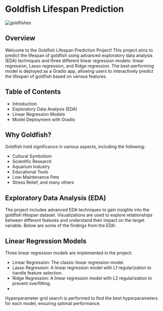# Goldfish Lifespan Prediction
![goldfishes](https://github.com/mmutakilu/Supervised-Learning/assets/112316578/e981c66f-d7c5-4943-97ac-d69bb7462fcd)

## Overview
Welcome to the Goldfish Lifespan Prediction Project! This project aims to predict the lifespan of goldfish using advanced exploratory data analysis (EDA) techniques and three different linear regression models: linear regression, Lasso regression, and Ridge regression. The best-performing model is deployed as a Gradio app, allowing users to interactively predict the lifespan of goldfish based on various features.

## Table of Contents
- Introduction
- Exploratory Data Analysis (EDA)
- Linear Regression Models
- Model Deployment with Gradio

## Why Goldfish?
Goldfish hold significance in various aspects, including the following:
- Cultural Symbolism
- Scientific Research
- Aquarium Industry
- Educational Tools
- Low-Maintenance Pets
- Stress Relief, and many others

## Exploratory Data Analysis (EDA)
The project includes advanced EDA techniques to gain insights into the goldfish lifespan dataset. Visualizations are used to explore relationships between different features and understand their impact on the target variable. Below are some of the findings from the EDA:

## Linear Regression Models
Three linear regression models are implemented in the project:

- Linear Regression: The classic linear regression model.
- Lasso Regression: A linear regression model with L1 regularization to handle feature selection.
- Ridge Regression: A linear regression model with L2 regularization to prevent overfitting.
- 
Hyperparameter grid search is performed to find the best hyperparameters for each model, ensuring optimal performance.
